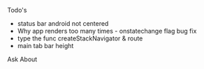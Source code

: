 Todo's
- status bar android not centered
- Why app renders too many times - onstatechange flag bug fix
- type the func createStackNavigator & route
- main tab bar height

Ask About
<!-- - should notifications be part of the homepage feature -->
<!-- - what is the typescript root.ts for?? -->
<!-- - is the right place for notifications on the user object? -->
<!-- - scrollview on headlinedetails height?? -->
